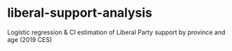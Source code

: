 # liberal-support-analysis
Logistic regression &amp; CI estimation of Liberal Party support by province and age (2019 CES)
